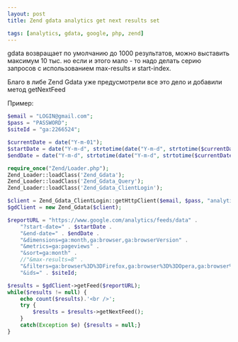 ```yaml
---
layout: post
title: Zend gdata analytics get next results set

tags: [analytics, gdata, google, php, zend]
---
```


gdata возвращает по умолчанию до 1000 результатов, можно выставить максимум 10 тыс. но если и этого мало - то надо делать серию запросов с использованием max-results и start-index.

Благо в либе Zend Gdata уже предусмотрели все это дело и добавили метод getNextFeed

Пример:

```php
$email = "LOGIN@gmail.com";
$pass = "PASSWORD";
$siteId = "ga:2266524";

$currentDate = date("Y-m-01");
$startDate = date("Y-m-d", strtotime(date("Y-m-d", strtotime($currentDate)) . " -6 month"));
$endDate = date("Y-m-d", strtotime(date("Y-m-d", strtotime($currentDate)) . " -0 month"));

require_once("Zend/Loader.php");
Zend_Loader::loadClass('Zend_Gdata');
Zend_Loader::loadClass('Zend_Gdata_Query');
Zend_Loader::loadClass('Zend_Gdata_ClientLogin');

$client = Zend_Gdata_ClientLogin::getHttpClient($email, $pass, "analytics");
$gdClient = new Zend_Gdata($client);

$reportURL = "https://www.google.com/analytics/feeds/data" .
    "?start-date=" . $startDate .
    "&end-date=" . $endDate .
    "&dimensions=ga:month,ga:browser,ga:browserVersion" .
    "&metrics=ga:pageviews" .
    "&sort=ga:month" .
    //"&max-results=8" .
    "&filters=ga:browser%3D%3DFirefox,ga:browser%3D%3DOpera,ga:browser%3D%3DChrome,ga:browser%3D%3DInternet%20Explorer" .
    "&ids=" . $siteId;

$results = $gdClient->getFeed($reportURL);
while($results != null) {
    echo count($results).'<br />';
    try {
        $results = $results->getNextFeed();
    }
    catch(Exception $e) {$results = null;}
}
```
